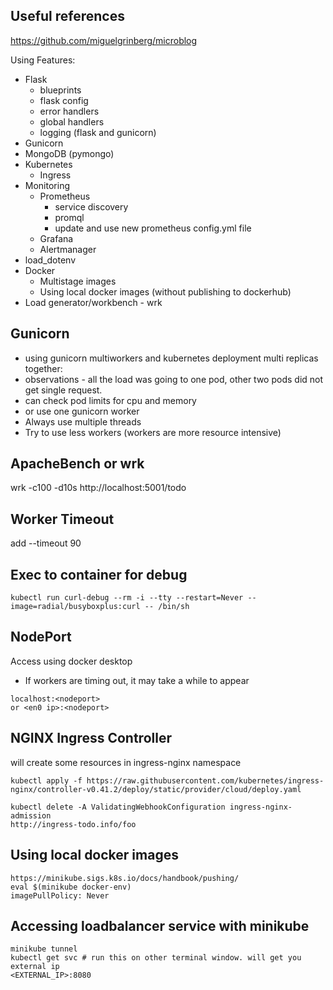 ## Useful references
https://github.com/miguelgrinberg/microblog


Using Features:
- Flask
    - blueprints
    - flask config
    - error handlers
    - global handlers
    - logging (flask and gunicorn)
- Gunicorn
- MongoDB (pymongo)
- Kubernetes
    - Ingress
- Monitoring 
    - Prometheus
        - service discovery
        - promql
        - update and use new prometheus config.yml file
    - Grafana
    - Alertmanager
- load_dotenv
- Docker
    - Multistage images
    - Using local docker images (without publishing to dockerhub)
- Load generator/workbench - wrk

## Gunicorn
- using gunicorn multiworkers and kubernetes deployment multi replicas together:
- observations - all the load was going to one pod, other two pods did not get single request.
- can check pod limits for cpu and memory
- or use one gunicorn worker
- Always use multiple threads
- Try to use less workers (workers are more resource intensive)


## ApacheBench or wrk
wrk -c100 -d10s http://localhost:5001/todo


## Worker Timeout 
 add --timeout 90

## Exec to container for debug
```
kubectl run curl-debug --rm -i --tty --restart=Never --image=radial/busyboxplus:curl -- /bin/sh
```

## NodePort
Access using docker desktop
- If workers are timing out, it may take a while to appear
```
localhost:<nodeport>
or <en0 ip>:<nodeport>
```

## NGINX Ingress Controller
will create some resources in ingress-nginx namespace
```
kubectl apply -f https://raw.githubusercontent.com/kubernetes/ingress-nginx/controller-v0.41.2/deploy/static/provider/cloud/deploy.yaml

kubectl delete -A ValidatingWebhookConfiguration ingress-nginx-admission
http://ingress-todo.info/foo
```


## Using local docker images
```
https://minikube.sigs.k8s.io/docs/handbook/pushing/
eval $(minikube docker-env)
imagePullPolicy: Never
```

## Accessing loadbalancer service with minikube
```
minikube tunnel
kubectl get svc # run this on other terminal window. will get you external ip
<EXTERNAL_IP>:8080
```

